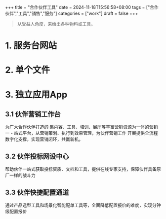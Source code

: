 +++
title = "合作伙伴工具"
date = 2024-11-18T15:56:58+08:00
tags = ["合作伙伴","工具","销售","服务"]
categories = ["work"]
draft = false
+++

> 从受益人角度，来给出各种物料或工具。

# 1. 服务台网站
# 2. 单个文件
# 3. 独立应用App
## 3.1 伙伴营销工作台
为广大合作伙伴打造的 集内容、工具、培训、展厅等丰富营销资源为一体的营销一 - 站式平台，从营销策划、执行到效果管理，为伙伴营销工作 开展提供全流程数字化支撑，实现营销闭环，共赢新机。
## 3.2 伙伴投标网设中心
帮助伙伴一站式获取投标资质、文档和工具，提供在线专家支持，保障伙伴具备原厂一样的战斗力
## 3.3 伙伴快捷配置通道
通过产品选型工具和场景化智能配单工具等，全面降低配置报价的难度，实现分钟级配置报价
